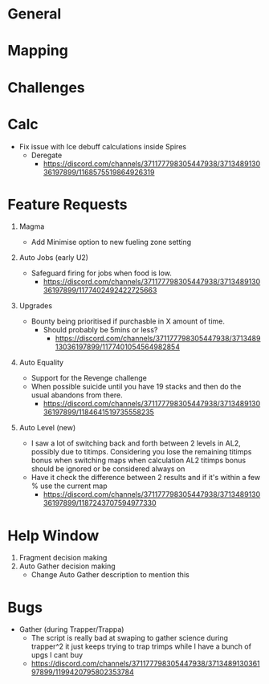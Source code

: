 # General

# Mapping

# Challenges

# Calc

- Fix issue with Ice debuff calculations inside Spires
  - Deregate
    - https://discord.com/channels/371177798305447938/371348913036197899/1168575519864926319

# Feature Requests

1. Magma

   - Add Minimise option to new fueling zone setting

2. Auto Jobs (early U2)

   - Safeguard firing for jobs when food is low.
     - https://discord.com/channels/371177798305447938/371348913036197899/1177402492422725663

3. Upgrades

   - Bounty being prioritised if purchasble in X amount of time.
     - Should probably be 5mins or less?
       - https://discord.com/channels/371177798305447938/371348913036197899/1177401054564982854

4. Auto Equality

   - Support for the Revenge challenge
   - When possible suicide until you have 19 stacks and then do the usual abandons from there.
     - https://discord.com/channels/371177798305447938/371348913036197899/1184641519735558235

5. Auto Level (new)

   - I saw a lot of switching back and forth between 2 levels in AL2, possibly due to titimps. Considering you lose the remaining titimps bonus when switching maps when calculation AL2 titimps bonus should be ignored or be considered always on
   - Have it check the difference between 2 results and if it's within a few % use the current map
     - https://discord.com/channels/371177798305447938/371348913036197899/1187243707594977330

# Help Window

1. Fragment decision making
2. Auto Gather decision making
   - Change Auto Gather description to mention this

# Bugs

- Gather (during Trapper/Trappa)
  - The script is really bad at swaping to gather science during trapper^2
    it just keeps trying to trap trimps
    while I have a bunch of upgs I cant buy
  - https://discord.com/channels/371177798305447938/371348913036197899/1199420795802353784
